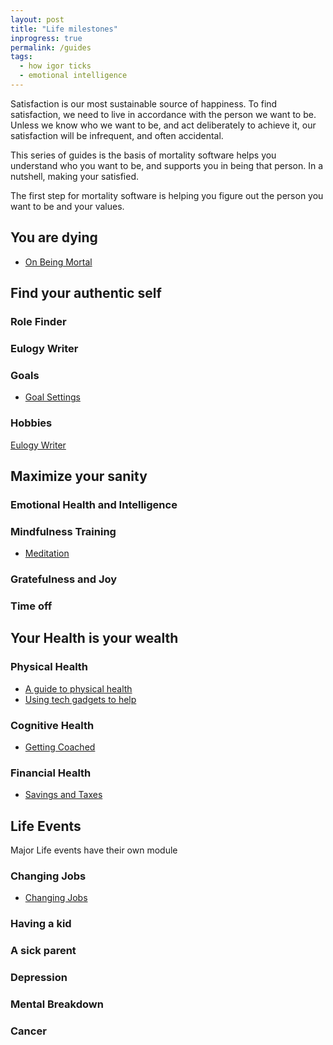 ```yaml
---
layout: post
title: "Life milestones"
inprogress: true
permalink: /guides
tags:
  - how igor ticks
  - emotional intelligence
---
```


Satisfaction is our most sustainable source of happiness. To find satisfaction, we need to live in accordance with the person we want to be. Unless we know who we want to be, and act deliberately to achieve it, our satisfaction will be infrequent, and often accidental.

This series of guides is the basis of mortality software helps you understand who you want to be, and supports you in being that person. In a nutshell, making your satisfied.

The first step for mortality software is helping you figure out the person you want to be and your values.

## You are dying

- [On Being Mortal](/death)


## Find your authentic self

### Role Finder

### Eulogy Writer

### Goals

- [Goal Settings](/goals)

### Hobbies

[Eulogy Writer](/eulogy)

## Maximize your sanity

### Emotional Health and Intelligence

### Mindfulness Training

- [Meditation](/search-inside-yourself)

### Gratefulness and Joy

### Time off


## Your Health is your wealth

### Physical Health

- [A guide to physical health](/physical-health)
- [Using tech gadgets to help](/tech-health-toys)

### Cognitive Health
- [Getting Coached](/coach)

### Financial Health

- [Savings and Taxes](/money)





## Life Events

Major Life events have their own module

### Changing Jobs

- [Changing Jobs](https://idvork.in/tags/#job-hunt)

### Having a kid

### A sick parent

### Depression

### Mental Breakdown

### Cancer

